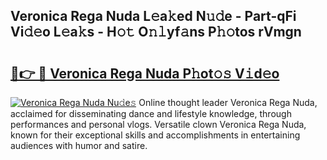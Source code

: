 ## Veronica Rega Nuda L𝚎a𝚔ed N𝚞𝚍e - Part-qFi Vi𝚍𝚎o L𝚎a𝚔s - H𝚘𝚝 O𝚗𝚕yf𝚊ns P𝚑𝚘tos rVmgn

# <h2><a href="http://kfdrxkw.oniu.top/?m=Veronica+Rega+Nuda">🔗👉 🔴 Veronica Rega Nuda P𝚑ot𝚘𝚜 V𝚒d𝚎o</a></h2>

[![Veronica Rega Nuda Nu𝚍e𝚜](https://i.imgur.com/0qMVB7G.gif)](http://kfdrxkw.oniu.top/?m=Veronica+Rega+Nuda)
Online thought leader Veronica Rega Nuda, acclaimed for disseminating dance and lifestyle knowledge, through performances and personal vlogs. Versatile clown Veronica Rega Nuda, known for their exceptional skills and accomplishments in entertaining audiences with humor and satire.  
